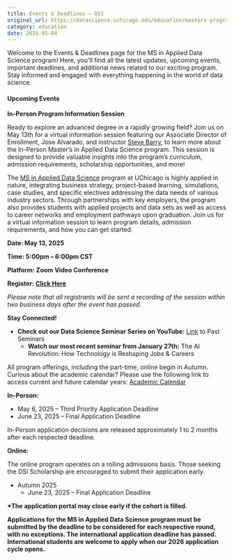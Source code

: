 ```yaml
---
title: Events & Deadlines – DSI
original_url: https://datascience.uchicago.edu/education/masters-programs/ms-in-applied-data-science/events-deadlines
category: education
date: 2025-05-04
---
```


Welcome to the Events & Deadlines page for the MS in Applied Data Science program! Here, you'll find all the latest updates, upcoming events, important deadlines, and additional news related to our exciting program. Stay informed and engaged with everything happening in the world of data science.

#### Upcoming Events
**In-Person Program Information Session**

Ready to explore an advanced degree in a rapidly growing field? Join us on May 13th for a virtual information session featuring our Associate Director of Enrollment, Jose Alvarado, and instructor [Steve Barry](https://datascience.uchicago.edu/people/stephen-barry/), to learn more about the In-Person Master’s in Applied Data Science program. This session is designed to provide valuable insights into the program’s curriculum, admission requirements, scholarship opportunities, and more!

The [MS in Applied Data Science](https://datascience.uchicago.edu/education/masters-programs/in-person-program/) program at UChicago is highly applied in nature, integrating business strategy, project-based learning, simulations, case studies, and specific electives addressing the data needs of various industry sectors. Through partnerships with key employers, the program also provides students with applied projects and data sets as well as access to career networks and employment pathways upon graduation. Join us for a virtual information session to learn program details, admission requirements, and how you can get started.

**Date: May 13, 2025**

**Time: 5:00pm – 6:00pm CST**

**Platform: Zoom Video Conference**

**Register: [Click Here](https://apply-psd.uchicago.edu/register/?id=a904d4b0-3cd1-40a1-8407-c0097c2f0224)**

*Please note that all registrants will be sent a recording of the session within two business days after the event has passed.*

**Stay Connected!**
* **Check out our Data Science Seminar Series on YouTube:** [Link](https://www.youtube.com/playlist?list=PL0IrIAIuK93EonLgPKZ7oIcpt0p_j58vm) to Past Seminars
  * **Watch our most recent seminar from January 27th:** The AI Revolution: How Technology is Reshaping Jobs & Careers

All program offerings, including the part-time, online begin in Autumn. Curious about the academic calendar? Please use the following link to access current and future calendar years: [Academic Calendar](https://www.uchicago.edu/en/education-and-research/academic-calendar)

**In-Person:**

* May 6, 2025 – Third Priority Application Deadline
* June 23, 2025 – Final Application Deadline

In-Person application decisions are released approximately 1 to 2 months after each respected deadline.

**Online:**

The online program operates on a rolling admissions basis. Those seeking the DSI Scholarship are encouraged to submit their application early.

* Autumn 2025
  * June 23, 2025 – Final Application Deadline

**\*The application portal may close early if the cohort is filled.**

**Applications for the MS in Applied Data Science program must be submitted by the deadline to be considered for each respective round, with no exceptions. The international application deadline has passed. International students are welcome to apply when our 2026 application cycle opens.**